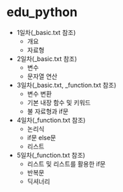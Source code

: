 # edu_python

* 1일차(_basic.txt 참조)
    * 개요
    * 자료형
* 2일차(_basic.txt 참조)
    * 변수
    * 문자열 연산
* 3일차(_basic.txt, _function.txt 참조)
    * 변수 변환
    * 기본 내장 함수 및 키워드
    * 불 자료형과 if문
* 4일차(_function.txt 참조)
    * 논리식
    * if문 else문
    * 리스트
* 5일차(_function.txt 참조)
    * 리스트 및 리스트를 활용한 if문
    * 반복문
    * 딕셔너리